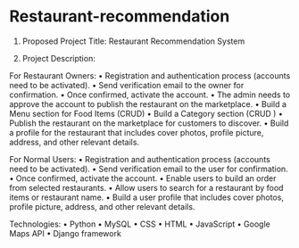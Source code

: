 # Restaurant-recommendation
1.	Proposed Project Title: Restaurant Recommendation System

2.	Project Description:

For Restaurant Owners:
  •	Registration and authentication process (accounts need to be activated).
  • Send verification email to the owner for confirmation.
  •	Once confirmed, activate the account.
  •	The admin needs to approve the account to publish the restaurant on the marketplace.
  •	Build a Menu section for Food Items (CRUD)
  •	Build a Category section (CRUD )
  •	Publish the restaurant on the marketplace for customers to discover.
  •	Build a profile for the restaurant that includes cover photos, profile picture, address, and other relevant details.

For Normal Users:
  •	Registration and authentication process (accounts need to be activated).
  •	Send verification email to the user for confirmation.
  •	Once confirmed, activate the account.
  •	Enable users to build an order from selected restaurants.
  •	Allow users to search for a restaurant by food items or restaurant name.
  •	Build a user profile that includes cover photos, profile picture, address, and other relevant details.


Technologies:
  •	Python
  •	MySQL
  •	CSS
  •	HTML
  •	JavaScript
  •	Google Maps API
  •	Django framework
